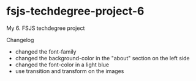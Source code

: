 # fsjs-techdegree-project-6
 My 6. FSJS techdegree project

Changelog
- changed the font-family
- changed the background-color in the "about" section on the left side
- changed the font-color in a light blue
- use transition and transform on the images